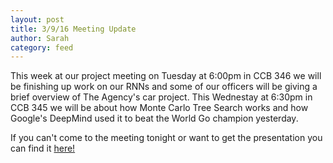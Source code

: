 ```yaml
---
layout: post
title: 3/9/16 Meeting Update
author: Sarah
category: feed
---
```


This week at our project meeting on Tuesday at 6:00pm in CCB 346 we will be finishing up work on our RNNs and some of our officers will be giving a brief overview of The Agency's car project. This Wednestay at 6:30pm in CCB 345 we will be about how Monte Carlo Tree Search works and how Google's DeepMind used it to beat the World Go champion yesterday.

If you can't come to the meeting tonight or want to get the presentation you can find it [here!](https://docs.google.com/presentation/d/1dM9Nxxxtb1OhP8k-SDgfIc5majorkre5Q-WUUy15t7A/edit#slide=id.g1037b139b7_0_59) 
